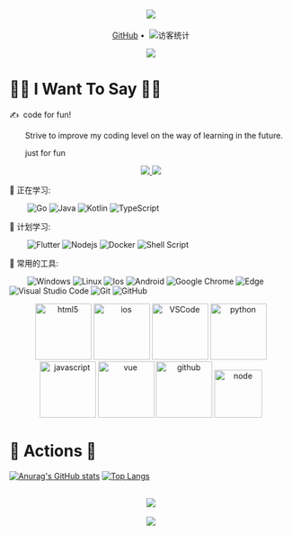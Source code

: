 <!-- 动态打字效果 -->
<h1 align="center">
  <a href="https://sunguoqi.com/">
    <img src="https://readme-typing-svg.herokuapp.com?font=Merriweather&size=40&color=2958F7&center=true&multiline=true&width=600&height=60&lines=Welcome+To+My+GitHub">
  </a>
</h1>

<!-- 个人资料徽标 -->
<div align="center">
  <p align="center">
    <a href="https://github.com/pwh-pwh">GitHub</a>&nbsp;•&nbsp;
    <!-- 访客数统计徽标 -->
    <img src="https://komarev.com/ghpvc/?username=pwh-pwh" alt="访客统计" />
  </p>

</div>

<!-- 贪吃蛇代码贡献图 -->
<div align="center"><img src="https://cdn.jsdelivr.net/gh/pwh-pwh/pwh-pwh/media/github-user-contribution.svg" /></div>


#  👨‍💻 I Want To Say 🙋‍♂️

<p>✍️&nbsp;&nbsp;code for fun!</p>
<p>&emsp;&emsp;Strive to improve my coding level on the way of learning in the future.</p>
<p>&emsp;&emsp;just for fun</p>

<!-- 比较好的开源项目卡片 -->
<div align="center">
<a href="https://github.com/pwh-pwh/wxrecordread">
  <img src="https://github-readme-stats.vercel.app/api/pin/?username=pwh-pwh&repo=wxrecordread&show_owner=false&theme=light&hide_border=false" />
  </a>
<a href="https://github.com/pwh-pwh/fuck_shake">
  <img src="https://github-readme-stats.vercel.app/api/pin/?username=pwh-pwh&repo=fuck_shake&show_owner=false&hide_border=false" />
  </a>
</div>

💪 正在学习: 

&emsp;&emsp;
![Go](https://img.shields.io/badge/-Go-pink?style=flat-square&logo=Go)
![Java](https://img.shields.io/badge/-java-yellow?style=flat-square&logo=Java)
![Kotlin](https://img.shields.io/badge/-Kotlin-E34F26?style=flat-square&logo=kotlin&logoColor=white)
![TypeScript](https://img.shields.io/badge/typescript-%23007ACC.svg?style=flat-square&logo=Typescript&logoColor=white)

🧠 计划学习:

&emsp;&emsp;
![Flutter](https://img.shields.io/badge/Flutter-%23276DC3.svg?style=flat-square&logo=flutter&logoColor=white)
![Nodejs](https://img.shields.io/badge/-Nodejs-c0ebd?style=flat-square&logo=Node.js)
![Docker](https://img.shields.io/badge/-Docker-FCC624?style=flat-square&logo=docker)
![Shell Script](https://img.shields.io/badge/shell_script-%4285F4.svg?style=style=flat-square&logo=gnu-bash&logoColor=white)

🧰 常用的工具:

&emsp;&emsp; 
![Windows](https://img.shields.io/badge/Windows-0078D6?style=flat-square&logo=windows&logoColor=white)
![Linux](https://img.shields.io/badge/Linux-FCC624?style=style=flat-square&logo=linux&logoColor=black)
![Ios](https://img.shields.io/badge/Ios-151515?style=flat-square&logo=ios&logoColor=white)
![Android](https://img.shields.io/badge/Android-3DDC84?style=flat-square&logo=android&logoColor=white)
![Google Chrome](https://img.shields.io/badge/Chrome-4285F4?style=flat-square&logo=GoogleChrome&logoColor=white)
![Edge](https://img.shields.io/badge/Edge-0078D7?style=flat-square&logo=Microsoft-edge&logoColor=white)
![Visual Studio Code](https://img.shields.io/badge/-Visual%20Studio%20Code-007ACC?style=flat-square&logo=Visual%20Studio%20Code&logoColor=fff)
![Git](https://img.shields.io/badge/-Git-FCC624?style=flat-square&logo=git)
![GitHub](https://img.shields.io/badge/-GitHub-pink?style=flat-square&logo=github)

<!-- Gif -->
<div align="center">
  <img alt="html5" src="https://media.giphy.com/media/XAxylRMCdpbEWUAvr8/giphy.gif" width="100" title="html5">
  <img alt="ios" src="https://media.giphy.com/media/JQpOCgnGfb7FCvEVrd/giphy.gif" width="100" title="ios">
  <img alt="VSCode" src="https://i.giphy.com/media/IdyAQJVN2kVPNUrojM/200.webp" width="100" title="vscode">
  <img alt="python" src="https://i.giphy.com/media/LMt9638dO8dftAjtco/200.webp" width="100" title="python">
  <img alt="javascript" src="https://media3.giphy.com/media/ln7z2eWriiQAllfVcn/200w.webp" width="100" title="javascript">
  <img alt="vue" src="https://media.giphy.com/media/VgGthkhUvGgOit7Y9i/giphy.gif" width="100" title="vue">
  <img alt="github" src="https://i.giphy.com/media/KzJkzjggfGN5Py6nkT/200.webp" width="100" title="github">
  <img alt="node" src="https://media.giphy.com/media/kdFc8fubgS31b8DsVu/giphy.gif" width="85" title="node">
</div>


# 🚀 Actions 🚀

<!-- GitHub数据统计 -->


[![Anurag's GitHub stats](https://github-readme-stats.vercel.app/api?username=pwh-pwh&show_icons=true&theme=radical)](https://github.com/pwh-pwh)
[![Top Langs](https://github-readme-stats.vercel.app/api/top-langs/?username=pwh-pwh&layout=compact&hide=javascript,html&theme=radical)](https://github.com/pwh-pwh)

<br>

<!-- GitHub奖杯🏆 -->
<div align="center">
  <img src="https://github-profile-trophy.vercel.app/?username=pwh-pwh&theme=gruvbox&row=1&column=7&no-frame=true&no-bg=true" />
</div>
<br>

<!-- Dynamic Quotes -->
<div align="center">
  <img src="https://quotes-github-readme.vercel.app/api?type=horizontal&theme=light">
</div>
<br>

